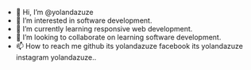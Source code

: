 - 👋 Hi, I’m @yolandazuze
- 👀 I’m interested in software development.
- 🌱 I’m currently learning responsive web development.
- 💞️ I’m looking to collaborate on learning software development.
- 📫 How to reach me github its yolandazuze facebook its yolandazuze instagram yolandazuze..

<!---
yolandazuze/yolandazuze is a violet flower who is success oriented,inventive,influential,creative and very friendly. She is here to take software development to the next level and also empower womewn that if i can do it so can any lady out there.
You can click the Preview link to take a look at your changes.
--->
